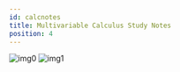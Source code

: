 ```yaml
---
id: calcnotes
title: Multivariable Calculus Study Notes
position: 4
---
```


<img src="static/img/notes/Vector Calculus All in one_0.jpg" alt="img0" />


<img src="/static/img/notes/Vector%20Calculus%20All%20in%20one/Vector%20Calculus%20All%20in%20one_1.jpg" alt="img1" />